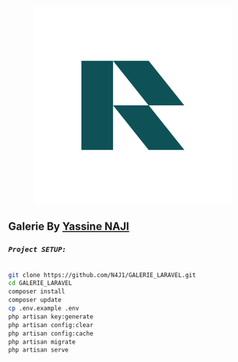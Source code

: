 <p align="center"><a href="#"><img src="/public/images/logo/logo-svg.svg" width="400" alt="Galerie Logo"></a></p>

## Galerie By [Yassine NAJI](https://www.linkedin.com/in/yassinenaji0/)


###  *`Project SETUP:`*

```sh

git clone https://github.com/N4J1/GALERIE_LARAVEL.git
cd GALERIE_LARAVEL
composer install
composer update
cp .env.example .env
php artisan key:generate
php artisan config:clear
php artisan config:cache
php artisan migrate
php artisan serve

```


